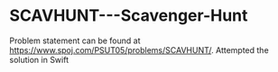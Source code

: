 # SCAVHUNT---Scavenger-Hunt

Problem statement can be found at https://www.spoj.com/PSUT05/problems/SCAVHUNT/. Attempted the solution in Swift
